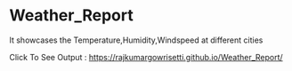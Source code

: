 # Weather_Report
It showcases the Temperature,Humidity,Windspeed at different cities

Click To See Output :  https://rajkumargowrisetti.github.io/Weather_Report/
